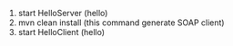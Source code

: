 1. start HelloServer (hello)
2. mvn clean install (this command generate SOAP client)
3. start HelloClient (hello)